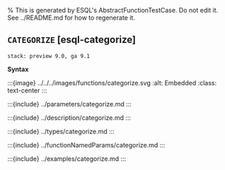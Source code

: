 % This is generated by ESQL's AbstractFunctionTestCase. Do not edit it. See ../README.md for how to regenerate it.

## `CATEGORIZE` [esql-categorize]
```{applies_to}
stack: preview 9.0, ga 9.1
```

**Syntax**

:::{image} ../../../images/functions/categorize.svg
:alt: Embedded
:class: text-center
:::


:::{include} ../parameters/categorize.md
:::

:::{include} ../description/categorize.md
:::

:::{include} ../types/categorize.md
:::

:::{include} ../functionNamedParams/categorize.md
:::

:::{include} ../examples/categorize.md
:::
